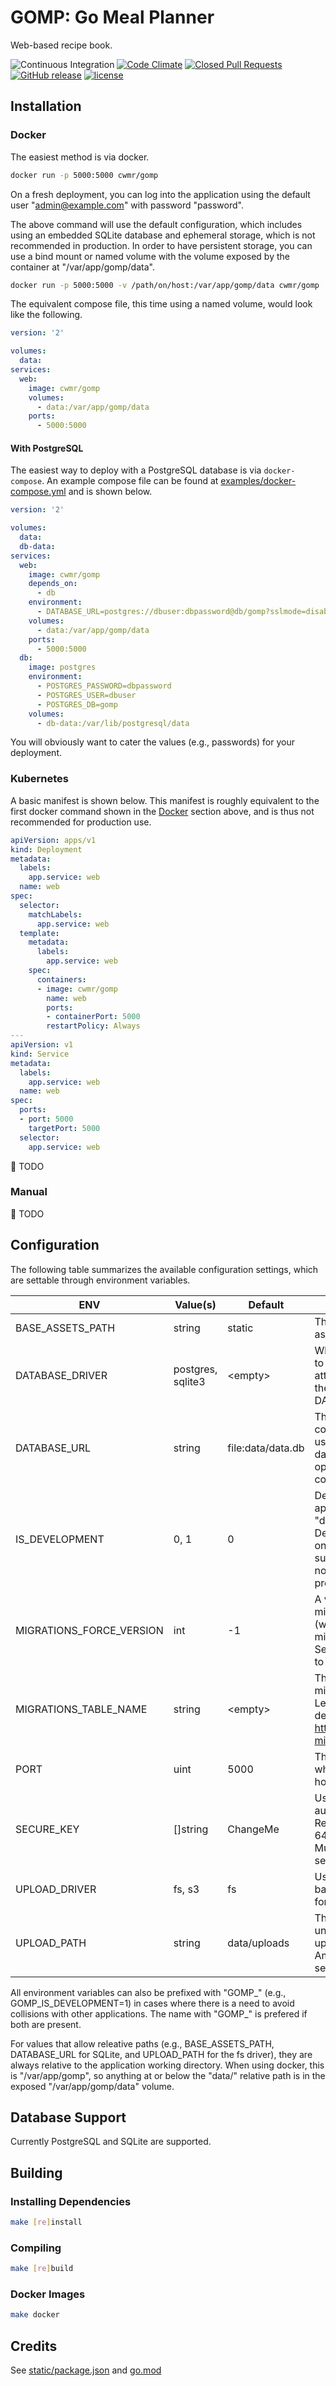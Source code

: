 # GOMP: Go Meal Planner

Web-based recipe book.

![Continuous Integration](https://img.shields.io/github/workflow/status/chadweimer/gomp/Continuous%20Integration)
[![Code Climate](https://img.shields.io/codeclimate/maintainability/chadweimer/gomp.svg)](https://codeclimate.com/github/chadweimer/gomp)
[![Closed Pull Requests](https://img.shields.io/github/issues-pr-closed-raw/chadweimer/gomp.svg)](https://github.com/chadweimer/gomp/pulls)
[![GitHub release](https://img.shields.io/github/release/chadweimer/gomp.svg)](https://github.com/chadweimer/gomp/releases)
[![license](https://img.shields.io/github/license/chadweimer/gomp.svg)](LICENSE)

## Installation

### Docker

The easiest method is via docker.

```bash
docker run -p 5000:5000 cwmr/gomp
```

On a fresh deployment, you can log into the application using the default user "admin@example.com" with password "password".

The above command will use the default configuration, which includes using an embedded SQLite database and ephemeral storage, which is not recommended in production.
In order to have persistent storage, you can use a bind mount or named volume with the volume exposed by the container at "/var/app/gomp/data".

```bash
docker run -p 5000:5000 -v /path/on/host:/var/app/gomp/data cwmr/gomp
```

The equivalent compose file, this time using a named volume, would look like the following.

```yaml
version: '2'

volumes:
  data:
services:
  web:
    image: cwmr/gomp
    volumes:
      - data:/var/app/gomp/data
    ports:
      - 5000:5000
```

#### With PostgreSQL

The easiest way to deploy with a PostgreSQL database is via `docker-compose`.
An example compose file can be found at [examples/docker-compose.yml](examples/docker-compose.yml) and is shown below.

```yaml
version: '2'

volumes:
  data:
  db-data:
services:
  web:
    image: cwmr/gomp
    depends_on:
      - db
    environment:
      - DATABASE_URL=postgres://dbuser:dbpassword@db/gomp?sslmode=disable
    volumes:
      - data:/var/app/gomp/data
    ports:
      - 5000:5000
  db:
    image: postgres
    environment:
      - POSTGRES_PASSWORD=dbpassword
      - POSTGRES_USER=dbuser
      - POSTGRES_DB=gomp
    volumes:
      - db-data:/var/lib/postgresql/data
```

You will obviously want to cater the values (e.g., passwords) for your deployment.

### Kubernetes

A basic manifest is shown below. This manifest is roughly equivalent to the first docker command shown in the [Docker](#Docker) section above, and is thus not recommended for production use.

```yaml
apiVersion: apps/v1
kind: Deployment
metadata:
  labels:
    app.service: web
  name: web
spec:
  selector:
    matchLabels:
      app.service: web
  template:
    metadata:
      labels:
        app.service: web
    spec:
      containers:
      - image: cwmr/gomp
        name: web
        ports:
        - containerPort: 5000
        restartPolicy: Always
---
apiVersion: v1
kind: Service
metadata:
  labels:
    app.service: web
  name: web
spec:
  ports:
  - port: 5000
    targetPort: 5000
  selector:
    app.service: web
```

:construction: TODO

### Manual

:construction: TODO

## Configuration

The following table summarizes the available configuration settings, which are settable through environment variables.

ENV                     |Value(s)         |Default          |Description
------------------------|-----------------|-----------------|------------
BASE_ASSETS_PATH        |string           |static           |The base path to the client assets.
DATABASE_DRIVER         |postgres, sqlite3|&lt;empty&gt;    |Which database/sql driver to use. If blank, the app will attempt to infer it based on the value of DATABASE_URL.
DATABASE_URL            |string           |file:data/data.db|The url (or path, connection string, etc) to use with the associated database driver when opening the database connection.
IS_DEVELOPMENT          |0, 1             |0                |Defines whether to run the application in "development mode". Development mode turns on additional features, such as logging, that may not be desirable in a production environment.
MIGRATIONS_FORCE_VERSION|int              |-1               |A version to force the migrations to on startup (will not run any of the migrations themselves). Set to a negative number to skip forcing a version.
MIGRATIONS_TABLE_NAME   |string           |&lt;empty&gt;    |The name of the database migrations table to use. Leave blank to use the default from <https://github.com/golang-migrate/migrate.>
PORT                    |uint             |5000             |The port number under which the site is being hosted.
SECURE_KEY              |[]string         |ChangeMe         |Used for session authentication. Recommended to be 32 or 64 ASCII characters. Multiple keys can be separated by commas.
UPLOAD_DRIVER           |fs, s3           |fs               |Used to select which backend data store is used for file uploads.
UPLOAD_PATH             |string           |data/uploads     |The path (full or relative) under which to store uploads. When using Amazon S3, this should be set to the bucket name.

All environment variables can also be prefixed with "GOMP_" (e.g., GOMP_IS_DEVELOPMENT=1) in cases where there is a need to avoid collisions with other applications.
The name with "GOMP_" is prefered if both are present.

For values that allow releative paths (e.g., BASE_ASSETS_PATH, DATABASE_URL for SQLite, and UPLOAD_PATH for the fs driver), they are always relative to the application working directory.
When using docker, this is "/var/app/gomp", so anything at or below the "data/" relative path is in the exposed "/var/app/gomp/data" volume.

## Database Support

Currently PostgreSQL and SQLite are supported.

## Building

### Installing Dependencies

```bash
make [re]install
```

### Compiling

```bash
make [re]build
```

### Docker Images

```bash
make docker
```

## Credits

See [static/package.json](static/package.json) and [go.mod](go.mod)
